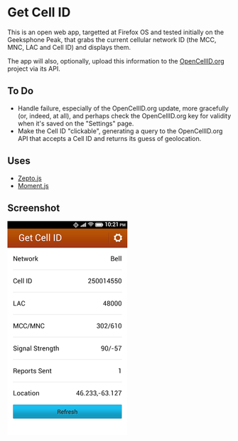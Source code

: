 Get Cell ID
===========

This is an open web app, targetted at Firefox OS and tested initially on the Geeksphone Peak, that grabs the current cellular network ID (the MCC, MNC, LAC and Cell ID) and displays them.

The app will also, optionally, upload this information to the [OpenCellID.org](http://opencellid.org) project via its API.

To Do
-----

* Handle failure, especially of the OpenCellID.org update, more gracefully (or, indeed, at all), and perhaps check the OpenCellID.org key for validity when it's saved on the "Settings" page.
* Make the Cell ID "clickable", generating a query to the OpenCellID.org API that accepts a Cell ID and returns its guess of geolocation.

Uses
----

* [Zepto.js](http://zeptojs.com/)
* [Moment.js](http://momentjs.com/)


Screenshot
----------

![image](screenshots/getcellid-screenshot.png)